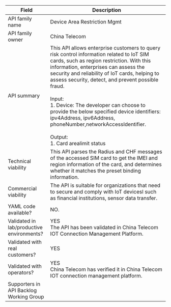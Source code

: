 | **Field**       | Description                  |
| --------------- | ---------------------------- |
| API family name | Device Area Restriction Mgmt |
| API family owner                          | China Telecom                                                                                                                                                                                                                                                                                                                                                                                                                                                                                                                                                                             |
| API summary                               | This API allows enterprise customers to query risk control information related to IoT SIM cards, such as region restriction. With this information, enterprises can assess the security and reliability of IoT cards, helping to assess security, detect, and prevent possible fraud.<br><br>Input:<br>1. Device: The developer can choose to provide the below specified device identifiers: ipv4Address, ipv6Address, phoneNumber,networkAccessIdentifier.<br><br>Output:<br>1. Card arealimit status |
| Technical viability                       | This API parses the Radius and CHF messages of the accessed SIM card to get the IMEI and region information of the card, and determines whether it matches the preset binding information.                                                                                                                                                                                                                                                                                                                                                                                                |
| Commercial viability                      | The API is suitable for organizations that need to secure and comply with IoT devicesl such as financial institutions, sensor data transfer.                                                                                                                                                                                                                                                                                                                                                                                                                                              |
| YAML code available?                      | NO.                                                                                                                                                                                                                                                                                                                                                                                                                                                                                                                                                                                       |
| Validated in lab/productive environments? | YES<br>The API has been validated in China Telecom IOT Connection Management Platform.                                                                                                                                                                                                                                                                                                                                                                                                                                                                                                    |
| Validated with real customers?            | YES                                                                                                                                                                                                                                                                                                                                                                                                                                                                                                                                                                                       |
| Validated with operators?                 | YES<br>China Telecom has verified it in China Telecom IOT connection management platform.                                                                                                                                                                                                                                                                                                                                                                                                                                                                                                 |
| Supporters in API Backlog Working Group   |                                                                                                                                                                                                                                                                                                                                                                                                                                                                                                                                                                                           |
